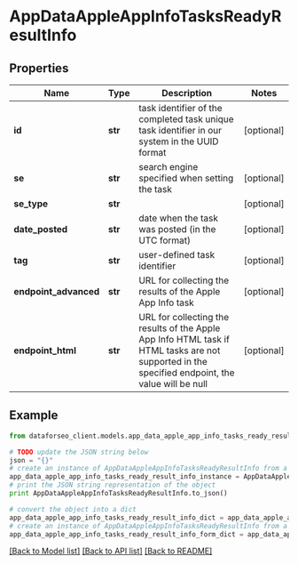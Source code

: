 # AppDataAppleAppInfoTasksReadyResultInfo


## Properties

Name | Type | Description | Notes
------------ | ------------- | ------------- | -------------
**id** | **str** | task identifier of the completed task unique task identifier in our system in the UUID format | [optional] 
**se** | **str** | search engine specified when setting the task | [optional] 
**se_type** | **str** |  | [optional] 
**date_posted** | **str** | date when the task was posted (in the UTC format) | [optional] 
**tag** | **str** | user-defined task identifier | [optional] 
**endpoint_advanced** | **str** | URL for collecting the results of the Apple App Info task | [optional] 
**endpoint_html** | **str** | URL for collecting the results of the Apple App Info HTML task if HTML tasks are not supported in the specified endpoint, the value will be null | [optional] 

## Example

```python
from dataforseo_client.models.app_data_apple_app_info_tasks_ready_result_info import AppDataAppleAppInfoTasksReadyResultInfo

# TODO update the JSON string below
json = "{}"
# create an instance of AppDataAppleAppInfoTasksReadyResultInfo from a JSON string
app_data_apple_app_info_tasks_ready_result_info_instance = AppDataAppleAppInfoTasksReadyResultInfo.from_json(json)
# print the JSON string representation of the object
print AppDataAppleAppInfoTasksReadyResultInfo.to_json()

# convert the object into a dict
app_data_apple_app_info_tasks_ready_result_info_dict = app_data_apple_app_info_tasks_ready_result_info_instance.to_dict()
# create an instance of AppDataAppleAppInfoTasksReadyResultInfo from a dict
app_data_apple_app_info_tasks_ready_result_info_form_dict = app_data_apple_app_info_tasks_ready_result_info.from_dict(app_data_apple_app_info_tasks_ready_result_info_dict)
```
[[Back to Model list]](../README.md#documentation-for-models) [[Back to API list]](../README.md#documentation-for-api-endpoints) [[Back to README]](../README.md)


